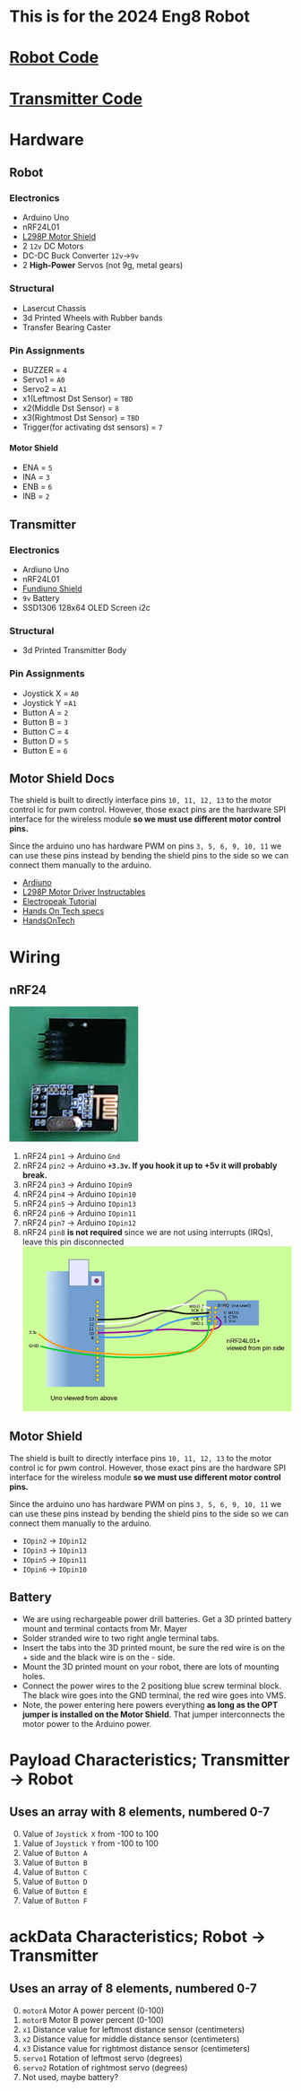 # This is for the 2024 Eng8 Robot
# [Robot Code](robot.ino)
# [Transmitter Code](transmitter/transmitter.ino)
# Hardware
## Robot
### Electronics
- Arduino Uno
- nRF24L01
- [L298P Motor Shield](https://protosupplies.com/product/l298p-motor-driver-shield/)
- 2 `12v` DC Motors
- DC-DC Buck Converter `12v`->`9v`
- 2 **High-Power** Servos (not 9g, metal gears)
### Structural
- Lasercut Chassis
- 3d Printed Wheels with Rubber bands
- Transfer Bearing Caster
### Pin Assignments
- BUZZER = `4`
- Servo1 = `A0`
- Servo2 = `A1`
- x1(Leftmost Dst Sensor) = `TBD`
- x2(Middle Dst Sensor) = `8`
- x3(Rightmost Dst Sensor) = `TBD`
- Trigger(for activating dst sensors) = `7`
#### Motor Shield
- ENA = `5`
- INA = `3`
- ENB = `6`
- INB = `2`
## Transmitter
### Electronics
- Ardiuno Uno
- nRF24L01
- [Fundiuno Shield](https://cb-electronics.com/products/funduino-joystick-shield-v1-a-ky-023-shield/)
- `9v` Battery
- SSD1306 128x64 OLED Screen i2c
### Structural
- 3d Printed Transmitter Body
### Pin Assignments
- Joystick X = `A0`
- Joystick Y =`A1`
- Button A = `2`
- Button B = `3`
- Button C = `4`
- Button D = `5`
- Button E = `6`
## Motor Shield Docs
The shield is built to directly interface pins `10, 11, 12, 13` to the motor control ic for pwm control.  However, those exact pins are the hardware SPI interface for the wireless module **so we must use different motor control pins.**

Since the arduino uno has hardware PWM on pins `3, 5, 6, 9, 10, 11` we can use these pins instead by bending the shield pins to the side so we can connect them manually to the arduino.
- [Ardiuno](https://www.arduino.cc/reference/en/language/functions/analog-io/analogwrite/)
- [L298P Motor Driver Instructables](https://www.instructables.com/Tutorial-for-L298-2Amp-Motor-Driver-Shield-for-Ard/)
- [Electropeak Tutorial](https://electropeak.com/learn/interfacing-l298p-h-bridge-motor-driver-shield-with-arduino/)
- [Hands On Tech specs](http://www.handsontec.com/dataspecs/arduino-shield/L298P%20Motor%20Shield.pdf)
- [HandsOnTech](HandsOnTec.pdf)
# Wiring
## nRF24
![nRF24](nRF24.png)
1. nRF24 `pin1` -> Arduino `Gnd`
2. nRF24 `pin2` -> Arduino **`+3.3v`.  If you hook it up to +5v it will probably break.**
3. nRF24 `pin3` -> Arduino `IOpin9`
4. nRF24 `pin4` -> Arduino `IOpin10`
5. nRF24 `pin5` -> Arduino `IOpin13`
6. nRF24 `pin6` -> Arduino `IOpin11`
7. nRF24 `pin7` -> Arduino `IOpin12`
8. nRF24 `pin8` **is not required** since we are not using interrupts (IRQs), leave this pin disconnected
![RF24Wiring](RF24Wiring.png)
## Motor Shield
The shield is built to directly interface pins `10, 11, 12, 13` to the motor control ic for pwm control.  However, those exact pins are the hardware SPI interface for the wireless module **so we must use different motor control pins.**

Since the arduino uno has hardware PWM on pins `3, 5, 6, 9, 10, 11` we can use these pins instead by bending the shield pins to the side so we can connect them manually to the arduino.
- `IOpin2` -> `IOpin12`
- `IOpin3` -> `IOpin13`
- `IOpin5` -> `IOpin11`
- `IOpin6` -> `IOpin10`
## Battery
- We are using rechargeable power drill batteries.  Get a 3D printed battery mount and terminal contacts from Mr. Mayer
- Solder stranded wire to two right angle terminal tabs.
- Insert the tabs into the 3D printed mount, be sure the red wire is on the + side and the black wire is on the - side.
- Mount the 3D printed mount on your robot, there are lots of mounting holes.
- Connect the power wires to the 2 positiong blue screw terminal block.  The black wire goes into the GND terminal, the red wire goes into VMS.
- Note, the power entering here powers everything **as long as the OPT jumper is installed on the Motor Shield**.  That jumper interconnects the motor power to the Arduino power.
# Payload Characteristics; Transmitter -> Robot
## Uses an array with **8** elements, numbered 0-7
0. Value of `Joystick X` from -100 to 100
1. Value of `Joystick Y` from -100 to 100
2. Value of `Button A`
3. Value of `Button B`
4. Value of `Button C`
5. Value of `Button D`
6. Value of `Button E`
7. Value of `Button F`
# ackData Characteristics; Robot -> Transmitter
## Uses an array of **8** elements, numbered 0-7
0. `motorA` Motor A power percent (0-100)
1. `motorB` Motor B power percent (0-100)
2. `x1` Distance value for leftmost distance sensor (centimeters)
3. `x2` Distance value for middle distance sensor (centimeters)
4. `x3` Distance value for rightmost distance sensor (centimeters)
5. `servo1` Rotation of leftmost servo (degrees)
6. `servo2` Rotation of rightmost servo (degrees)
7. Not used, maybe battery?
